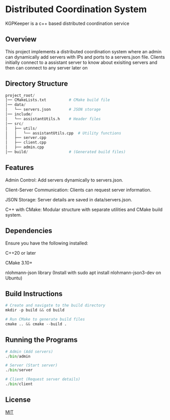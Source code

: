 # Distributed Coordination System

KGPKeeper is a c++ based distributed coordination service

## Overview


This project implements a distributed coordination system where an admin can dynamically add servers with IPs and ports to a servers.json file. Clients initially connect to a assistant server to know about exisiting servers and then can connect to any server later on


## Directory Structure

```python
project_root/
│── CMakeLists.txt          # CMake build file
│── data/
│   └── servers.json        # JSON storage
│── include/
│   └── assistantUtils.h    # Header files
│── src/
│   ├── utils/
│   │   └── assistantUtils.cpp  # Utility functions
│   ├── server.cpp
│   ├── client.cpp
│   ├── admin.cpp
│── build/                  # (Generated build files)
```

## Features

Admin Control: Add servers dynamically to servers.json.

Client-Server Communication: Clients can request server information.

JSON Storage: Server details are saved in data/servers.json.

C++ with CMake: Modular structure with separate utilities and CMake build system.


## Dependencies
Ensure you have the following installed:

C++20 or later

CMake 3.10+

nlohmann-json library (Install with sudo apt install nlohmann-json3-dev on Ubuntu)

## Build Instructions

```python
# Create and navigate to the build directory
mkdir -p build && cd build

# Run CMake to generate build files
cmake .. && cmake --build .
```

## Running the Programs

```python
# Admin (Add servers)
./bin/admin

# Server (Start server)
./bin/server

# Client (Request server details)
./bin/client
```


## License

[MIT](https://choosealicense.com/licenses/mit/)
